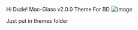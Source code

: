 Hi Dude!
Mac-Glass v2.0.0
Theme For BD
![image](https://i.imgur.com/Lr4rccB.png)

Just put in themes folder

